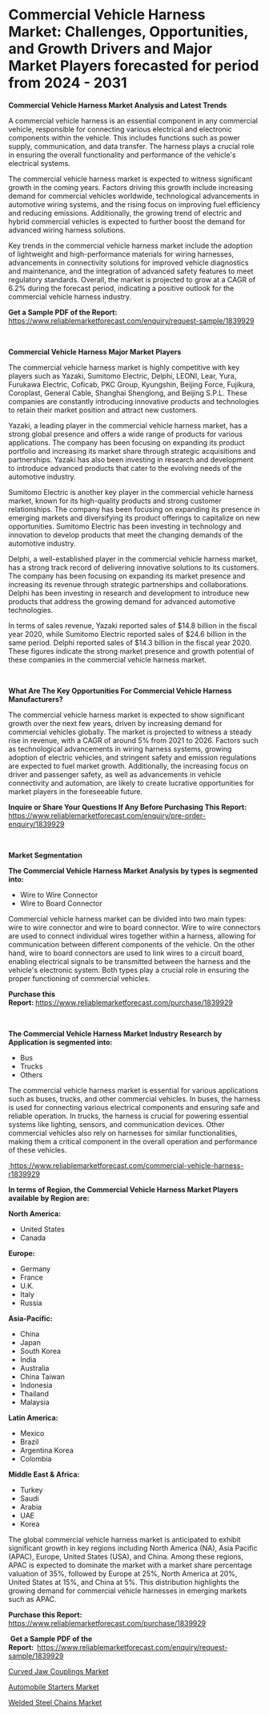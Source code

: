 <p><h1>Commercial Vehicle Harness Market: Challenges, Opportunities, and Growth Drivers and Major Market Players forecasted for period from 2024 - 2031</h1></p><p><strong>Commercial Vehicle Harness Market Analysis and Latest Trends</strong></p>
<p><p>A commercial vehicle harness is an essential component in any commercial vehicle, responsible for connecting various electrical and electronic components within the vehicle. This includes functions such as power supply, communication, and data transfer. The harness plays a crucial role in ensuring the overall functionality and performance of the vehicle's electrical systems.</p><p>The commercial vehicle harness market is expected to witness significant growth in the coming years. Factors driving this growth include increasing demand for commercial vehicles worldwide, technological advancements in automotive wiring systems, and the rising focus on improving fuel efficiency and reducing emissions. Additionally, the growing trend of electric and hybrid commercial vehicles is expected to further boost the demand for advanced wiring harness solutions.</p><p>Key trends in the commercial vehicle harness market include the adoption of lightweight and high-performance materials for wiring harnesses, advancements in connectivity solutions for improved vehicle diagnostics and maintenance, and the integration of advanced safety features to meet regulatory standards. Overall, the market is projected to grow at a CAGR of 6.2% during the forecast period, indicating a positive outlook for the commercial vehicle harness industry.</p></p>
<p><strong>Get a Sample PDF of the Report:&nbsp;</strong> <a href="https://www.reliablemarketforecast.com/enquiry/request-sample/1839929">https://www.reliablemarketforecast.com/enquiry/request-sample/1839929</a></p>
<p>&nbsp;</p>
<p><strong>Commercial Vehicle Harness Major Market Players</strong></p>
<p><p>The commercial vehicle harness market is highly competitive with key players such as Yazaki, Sumitomo Electric, Delphi, LEONI, Lear, Yura, Furukawa Electric, Coficab, PKC Group, Kyungshin, Beijing Force, Fujikura, Coroplast, General Cable, Shanghai Shenglong, and Beijing S.P.L. These companies are constantly introducing innovative products and technologies to retain their market position and attract new customers.</p><p>Yazaki, a leading player in the commercial vehicle harness market, has a strong global presence and offers a wide range of products for various applications. The company has been focusing on expanding its product portfolio and increasing its market share through strategic acquisitions and partnerships. Yazaki has also been investing in research and development to introduce advanced products that cater to the evolving needs of the automotive industry.</p><p>Sumitomo Electric is another key player in the commercial vehicle harness market, known for its high-quality products and strong customer relationships. The company has been focusing on expanding its presence in emerging markets and diversifying its product offerings to capitalize on new opportunities. Sumitomo Electric has been investing in technology and innovation to develop products that meet the changing demands of the automotive industry.</p><p>Delphi, a well-established player in the commercial vehicle harness market, has a strong track record of delivering innovative solutions to its customers. The company has been focusing on expanding its market presence and increasing its revenue through strategic partnerships and collaborations. Delphi has been investing in research and development to introduce new products that address the growing demand for advanced automotive technologies.</p><p>In terms of sales revenue, Yazaki reported sales of $14.8 billion in the fiscal year 2020, while Sumitomo Electric reported sales of $24.6 billion in the same period. Delphi reported sales of $14.3 billion in the fiscal year 2020. These figures indicate the strong market presence and growth potential of these companies in the commercial vehicle harness market.</p></p>
<p>&nbsp;</p>
<p><strong>What Are The Key Opportunities For Commercial Vehicle Harness Manufacturers?</strong></p>
<p><p>The commercial vehicle harness market is expected to show significant growth over the next few years, driven by increasing demand for commercial vehicles globally. The market is projected to witness a steady rise in revenue, with a CAGR of around 5% from 2021 to 2026. Factors such as technological advancements in wiring harness systems, growing adoption of electric vehicles, and stringent safety and emission regulations are expected to fuel market growth. Additionally, the increasing focus on driver and passenger safety, as well as advancements in vehicle connectivity and automation, are likely to create lucrative opportunities for market players in the foreseeable future.</p></p>
<p><strong>Inquire or Share Your Questions If Any Before Purchasing This Report:</strong> <a href="https://www.reliablemarketforecast.com/enquiry/pre-order-enquiry/1839929">https://www.reliablemarketforecast.com/enquiry/pre-order-enquiry/1839929</a></p>
<p>&nbsp;</p>
<p><strong>Market Segmentation</strong></p>
<p><strong>The Commercial Vehicle Harness Market Analysis by types is segmented into:</strong></p>
<p><ul><li>Wire to Wire Connector</li><li>Wire to Board Connector</li></ul></p>
<p><p>Commercial vehicle harness market can be divided into two main types: wire to wire connector and wire to board connector. Wire to wire connectors are used to connect individual wires together within a harness, allowing for communication between different components of the vehicle. On the other hand, wire to board connectors are used to link wires to a circuit board, enabling electrical signals to be transmitted between the harness and the vehicle's electronic system. Both types play a crucial role in ensuring the proper functioning of commercial vehicles.</p></p>
<p><strong>Purchase this Report:&nbsp;</strong><a href="https://www.reliablemarketforecast.com/purchase/1839929">https://www.reliablemarketforecast.com/purchase/1839929</a></p>
<p>&nbsp;</p>
<p><strong>The Commercial Vehicle Harness Market Industry Research by Application is segmented into:</strong></p>
<p><ul><li>Bus</li><li>Trucks</li><li>Others</li></ul></p>
<p><p>The commercial vehicle harness market is essential for various applications such as buses, trucks, and other commercial vehicles. In buses, the harness is used for connecting various electrical components and ensuring safe and reliable operation. In trucks, the harness is crucial for powering essential systems like lighting, sensors, and communication devices. Other commercial vehicles also rely on harnesses for similar functionalities, making them a critical component in the overall operation and performance of these vehicles.</p></p>
<p><a href="https://www.reliablemarketforecast.com/commercial-vehicle-harness-r1839929">&nbsp;https://www.reliablemarketforecast.com/commercial-vehicle-harness-r1839929</a></p>
<p><strong>In terms of Region, the Commercial Vehicle Harness Market Players available by Region are:</strong></p>
<p>
    <p> <strong> North America: </strong>
        <ul>
            <li>United States</li>
            <li>Canada</li>
        </ul>
        </p> 
    <p> <strong> Europe: </strong>
        <ul>
            <li>Germany</li>
            <li>France</li>
            <li>U.K.</li>
            <li>Italy</li>
            <li>Russia</li>
        </ul>
        </p> 
    <p> <strong> Asia-Pacific: </strong>
        <ul>
            <li>China</li>
            <li>Japan</li>
            <li>South Korea</li>
            <li>India</li>
            <li>Australia</li>
            <li>China Taiwan</li>
            <li>Indonesia</li>
            <li>Thailand</li>
            <li>Malaysia</li>
        </ul>
        </p> 
    <p> <strong> Latin America: </strong>
        <ul>
            <li>Mexico</li>
            <li>Brazil</li>
            <li>Argentina Korea</li>
            <li>Colombia</li>
        </ul>
        </p> 
    <p> <strong> Middle East & Africa: </strong>
        <ul>
            <li>Turkey</li>
            <li>Saudi</li>
            <li>Arabia</li>
            <li>UAE</li>
            <li>Korea</li>
        </ul>
    </p>
    </p>
<p><p>The global commercial vehicle harness market is anticipated to exhibit significant growth in key regions including North America (NA), Asia Pacific (APAC), Europe, United States (USA), and China. Among these regions, APAC is expected to dominate the market with a market share percentage valuation of 35%, followed by Europe at 25%, North America at 20%, United States at 15%, and China at 5%. This distribution highlights the growing demand for commercial vehicle harnesses in emerging markets such as APAC.</p></p>
<p><strong>Purchase this Report: </strong><a href="https://www.reliablemarketforecast.com/purchase/1839929">https://www.reliablemarketforecast.com/purchase/1839929</a></p>
<p>&nbsp;<strong>Get a Sample PDF of the Report:&nbsp;&nbsp;</strong><a href="https://www.reliablemarketforecast.com/enquiry/request-sample/1839929">https://www.reliablemarketforecast.com/enquiry/request-sample/1839929</a></p>
<p><strong></strong></p>
<p><p><a href="https://github.com/markusgodoy/Market-Research-Report-List-4/blob/main/curved-jaw-couplings-market.md">Curved Jaw Couplings Market</a></p><p><a href="https://view.publitas.com/reportprime-1/automobile-starters-market-a-global-and-regional-analysis-focus-on-region-country-level-analysis-and-competitive-landscape/">Automobile Starters Market</a></p><p><a href="https://github.com/arionmp/Market-Research-Report-List-4/blob/main/welded-steel-chains-market.md">Welded Steel Chains Market</a></p></p>